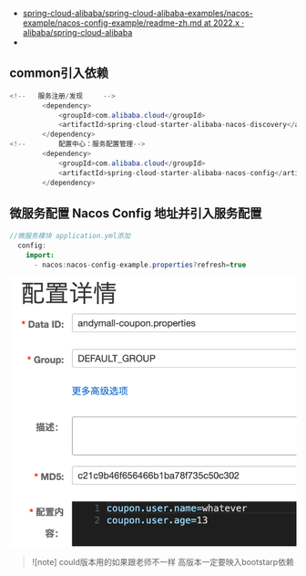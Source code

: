 
- [spring-cloud-alibaba/spring-cloud-alibaba-examples/nacos-example/nacos-config-example/readme-zh.md at 2022.x · alibaba/spring-cloud-alibaba](https://github.com/alibaba/spring-cloud-alibaba/blob/2022.x/spring-cloud-alibaba-examples/nacos-example/nacos-config-example/readme-zh.md)
- 
## common引入依赖
```java
<!--   服务注册/发现     -->
        <dependency>
            <groupId>com.alibaba.cloud</groupId>
            <artifactId>spring-cloud-starter-alibaba-nacos-discovery</artifactId>
        </dependency>
<!--        配置中心：服务配置管理-->
        <dependency>
            <groupId>com.alibaba.cloud</groupId>
            <artifactId>spring-cloud-starter-alibaba-nacos-config</artifactId>
        </dependency>
```

## 微服务配置 Nacos Config 地址并引入服务配置
```java
//微服务模块 application.yml添加
  config:
    import:
      - nacos:nacos-config-example.properties?refresh=true
```

![](BEFORE/附件/Pasted%20image%2020231101160650.png)
>![note]
>could版本用的如果跟老师不一样  高版本一定要映入bootstarp依赖
